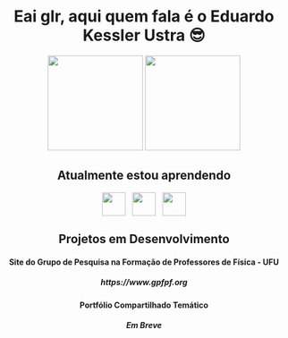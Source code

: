 <div align="center">
  <h1>Eai glr, aqui quem fala é o Eduardo Kessler Ustra 😎</h1>
</div>

<div align="center">
<img height=170em src ="https://github-readme-stats.vercel.app/api?username=KesslerUstra&theme=merko&hide_border=true&locale=pt-br&border_radius=15px&custom_title=Estatísticas KesslerUstra">
<img height=170em src ="https://github-readme-stats.vercel.app/api/top-langs/?username=anuraghazra&layout=compact&theme=merko&hide_border=true&locale=pt-br&border_radius=15px">
</div>

<div align="center">
<h2>Atualmente estou aprendendo</h2>
</div>

<div align="center">
  <img align="center" width=42px src="https://cdn.jsdelivr.net/gh/devicons/devicon/icons/css3/css3-original.svg" />
  &nbsp;
  <img align="center" width=42px src="https://cdn.jsdelivr.net/gh/devicons/devicon/icons/dotnetcore/dotnetcore-plain.svg" />
  &nbsp;
  <img align="center" width=42px src="https://cdn.jsdelivr.net/gh/devicons/devicon/icons/javascript/javascript-plain.svg" />
</div>

<div align="center">
  <h2>Projetos em Desenvolvimento</h2>
  <h4>Site do Grupo de Pesquisa na Formação de Professores de Física - UFU</h4>
  <h5>https://www.gpfpf.org</h5>
  <h4>Portfólio Compartilhado Temático</h4>
  <h5>Em Breve</h5>
 </div>
